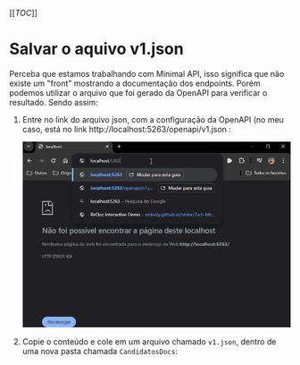 [[_TOC_]]

# Salvar o aquivo v1.json

Perceba que estamos trabalhando com Minimal API, isso significa que não existe um "front" mostrando a documentação dos endpoints. Porém podemos utilizar o arquivo que foi gerado da OpenAPI para verificar o resultado. Sendo assim:

1. Entre no link do arquivo json, com a configuração da OpenAPI (no meu caso, está no link http://localhost:5263/openapi/v1.json :

   ![gifanimation.gif](/.attachments/gifanimation-a149f8b7-2027-4f21-95f5-7f95aa44538c.gif)

2. Copie o conteúdo e cole em um arquivo chamado `v1.json`, dentro de uma nova pasta chamada `CandidatosDocs`:

